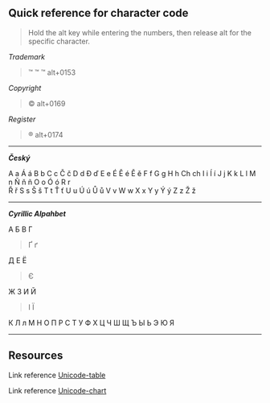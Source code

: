 ## Quick reference for character code

> Hold the alt key while entering the numbers, then release alt for the specific character.

 _Trademark_


> &#8482;
&trade;
™ alt+0153


_Copyright_

> © alt+0169


_Register_

> ® alt+0174

---

__*Český*__

A
a
Á
á
B
b
C
c
Č 
č
D
d
Ð 
ď
E
e
É
Ě
é
Ě 
ě
F
f
G
g
H
h
Ch
ch
I
i
Í 
í
J
j
K
k
L
l
M
n
Ň
ň 
ñ
O
o
Ó
ó
R
r  
Ř 
ř
S
s 
Š 
š
T
t
Ť
ť
U
u
Ú 
ú
Ů 
ů
V
v
W
w
X
x
Y
y
Ý
ý
Z
z
Ž
ž

---
__*Cyrillic Alpahbet*__

А
Б
В
Г

> Ґ   ґ



Д
Е
Ё


> Є


Ж
З
И
Й

> І Ї

К
Л
л
М
Н
О
П
Р
С
Т
У
Ф
Х
Ц
Ч
Ш
Щ
Ъ
Ы
Ь
Э
Ю
Я

---
## Resources
Link reference [Unicode-table](https://unicode-table.com)

Link reference [Unicode-chart](http://www.unicode.org/charts/)
